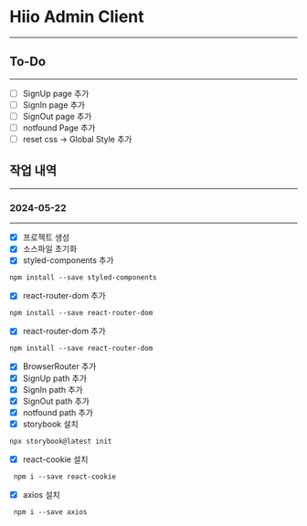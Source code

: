 # Hiio Admin Client 

---

## To-Do

---
-[ ] SignUp page 추가
-[ ] SignIn page 추가
-[ ] SignOut page 추가
-[ ] notfound Page 추가
-[ ] reset css -> Global Style 추가

## 작업 내역

---


### 2024-05-22

---

-[x] 프로젝트 생성
-[x] 소스파일 초기화
-[x] styled-components 추가
```shell
npm install --save styled-components
```
-[x] react-router-dom 추가
```shell
npm install --save react-router-dom
```
-[x] react-router-dom 추가
```shell
npm install --save react-router-dom
```
-[x] BrowserRouter 추가
-[x] SignUp path 추가
-[x] SignIn path 추가
-[x] SignOut path 추가
-[x] notfound path 추가
-[x] storybook 설치
```shell
npx storybook@latest init
```
-[x] react-cookie 설치
```shell
 npm i --save react-cookie
```
-[x] axios 설치
```shell
 npm i --save axios
```
 